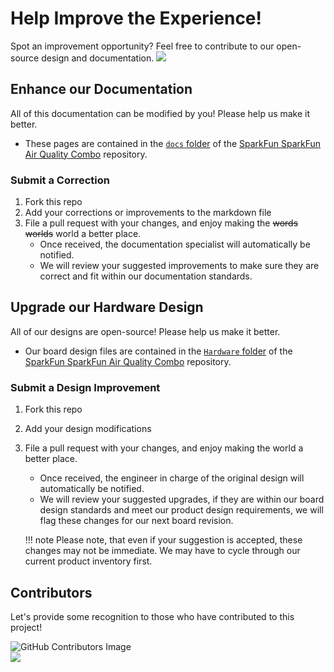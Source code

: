 # Help Improve the Experience!
Spot an improvement opportunity? Feel free to contribute to our open-source design and documentation. <a href="https://github.com/sparkfun/SparkFun_Indoor_Air_Quality_Sensor-SCD41-SEN55/pulls" alt="Pull Requests"><img src="https://img.shields.io/github/issues-pr/sparkfun/SparkFun_Indoor_Air_Quality_Sensor-SCD41-SEN55.svg" /></a>

## Enhance our Documentation
All of this documentation can be modified by you! Please help us make it better.

* These pages are contained in the [`docs` folder](https://github.com/sparkfun/SparkFun_Indoor_Air_Quality_Sensor-SCD41-SEN55/tree/main/docs) of the [SparkFun SparkFun Air Quality Combo](https://github.com/sparkfun/SparkFun_Indoor_Air_Quality_Sensor-SCD41-SEN55) repository.

### Submit a Correction
1. Fork this repo
2. Add your corrections or improvements to the markdown file
3. File a pull request with your changes, and enjoy making the ~~words~~ ~~worlds~~ world a better place.
	* Once received, the documentation specialist will automatically be notified.
	* We will review your suggested improvements to make sure they are correct and fit within our documentation standards.

## Upgrade our Hardware Design
All of our designs are open-source! Please help us make it better.

* Our board design files are contained in the [`Hardware` folder](https://github.com/sparkfun/SparkFun_Indoor_Air_Quality_Sensor-SCD41-SEN55/tree/main/Hardware) of the [SparkFun SparkFun Air Quality Combo](https://github.com/sparkfun/SparkFun_Indoor_Air_Quality_Sensor-SCD41-SEN55) repository.

### Submit a Design Improvement
1. Fork this repo
2. Add your design modifications
3. File a pull request with your changes, and enjoy making the world a better place.
	* Once received, the engineer in charge of the original design will automatically be notified.
	* We will review your suggested upgrades, if they are within our board design standards and meet our product design requirements, we will flag these changes for our next board revision.
	
	!!! note
		Please note, that even if your suggestion is accepted, these changes may not be immediate. We may have to cycle through our current product inventory first.

## Contributors
Let's provide some recognition to those who have contributed to this project!

![GitHub Contributors Image](https://contrib.rocks/image?repo=sparkfun/SparkFun_Indoor_Air_Quality_Sensor-SCD41-SEN55)
<br>
<a href="https://github.com/sparkfun/SparkFun_Indoor_Air_Quality_Sensor-SCD41-SEN55/pulls" alt="Pull Requests"><img src="https://img.shields.io/github/issues-pr/sparkfun/SparkFun_Indoor_Air_Quality_Sensor-SCD41-SEN55.svg" /></a>